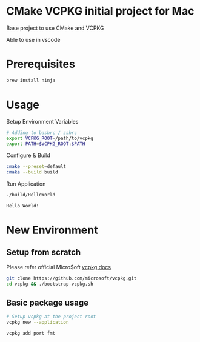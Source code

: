 # CMake VCPKG initial project for Mac
Base project to use CMake and VCPKG

Able to use in vscode

# Prerequisites

```bash
brew install ninja
```

# Usage

Setup Environment Variables

```bash
# Adding to bashrc / zshrc
export VCPKG_ROOT=/path/to/vcpkg
export PATH=$VCPKG_ROOT:$PATH
```

Configure & Build

```bash
cmake --preset=default
cmake --build build
```

Run Application

```bash
./build/HelloWorld

Hello World!
```

# New Environment

## Setup from scratch

Please refer official Micro$oft [vcpkg docs](https://learn.microsoft.com/en-gb/vcpkg/get_started/get-started?pivots=shell-bash)

```bash
git clone https://github.com/microsoft/vcpkg.git
cd vcpkg && ./bootstrap-vcpkg.sh
```

## Basic package usage

```bash
# Setup vcpkg at the project root
vcpkg new --application

vcpkg add port fmt
```